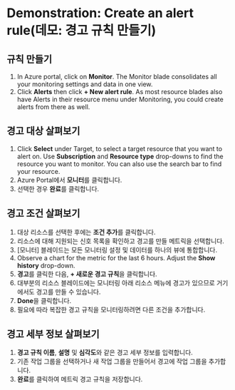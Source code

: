 # <a name="demonstration-create-an-alert-rule"></a>Demonstration: Create an alert rule(데모: 경고 규칙 만들기)

## <a name="create-rule"></a>규칙 만들기

1. In Azure portal, click on <bpt id="p1">**</bpt>Monitor<ept id="p1">**</ept>. The Monitor blade consolidates all your monitoring settings and data in one view.
2. Click <bpt id="p1">**</bpt>Alerts<ept id="p1">**</ept> then click <bpt id="p2">**</bpt>+ New alert rule<ept id="p2">**</ept>. As most resource blades also have Alerts in their resource menu under Monitoring, you could create alerts from there as well.

## <a name="explore-alert-targets"></a>경고 대상 살펴보기

1. Click <bpt id="p1">**</bpt>Select<ept id="p1">**</ept> under Target, to select a target resource that you want to alert on. Use <bpt id="p1">**</bpt>Subscription<ept id="p1">**</ept> and <bpt id="p2">**</bpt>Resource type<ept id="p2">**</ept> drop-downs to find the resource you want to monitor. You can also use the search bar to find your resource.
2. Azure Portal에서 **모니터**를 클릭합니다.
3. 선택한 경우 **완료**를 클릭합니다.

## <a name="explore-alert-conditions"></a>경고 조건 살펴보기

1. 대상 리소스를 선택한 후에는 **조건 추가**를 클릭합니다.
2. 리소스에 대해 지원되는 신호 목록을 확인하고 경고를 만들 메트릭을 선택합니다.
3. [모니터] 블레이드는 모든 모니터링 설정 및 데이터를 하나의 뷰에 통합합니다. 
4. Observe a chart for the metric for the last 6 hours. Adjust the <bpt id="p1">**</bpt>Show history<ept id="p1">**</ept> drop-down.
5. **경고**를 클릭한 다음, **+ 새로운 경고 규칙**을 클릭합니다.
6. 대부분의 리소스 블레이드에는 모니터링 아래 리소스 메뉴에 경고가 있으므로 거기에서도 경고를 만들 수 있습니다.
7. **Done**을 클릭합니다.
8. 필요에 따라 복잡한 경고 규칙을 모니터링하려면 다른 조건을 추가합니다. 

## <a name="explore-alert-details"></a>경고 세부 정보 살펴보기

1. **경고 규칙 이름**, **설명** 및 **심각도**와 같은 경고 세부 정보를 입력합니다.
2. 기존 작업 그룹을 선택하거나 새 작업 그룹을 만들어서 경고에 작업 그룹을 추가합니다.
3. **완료**를 클릭하여 메트릭 경고 규칙을 저장합니다.